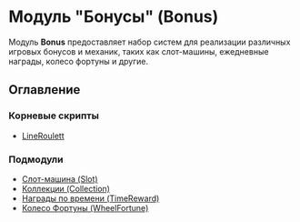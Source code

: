 ﻿# Модуль "Бонусы" (Bonus)

Модуль **Bonus** предоставляет набор систем для реализации различных игровых бонусов и механик, таких как слот-машины, ежедневные награды, колесо фортуны и другие.

## Оглавление

### Корневые скрипты
- [LineRoulett](./LineRoulett.md)

### Подмодули
- [Слот-машина (Slot)](./Slot/README.md)
- [Коллекции (Collection)](./Collection/README.md)
- [Награды по времени (TimeReward)](./TimeReward/README.md)
- [Колесо Фортуны (WheelFortune)](./WheelFortune/README.md)
